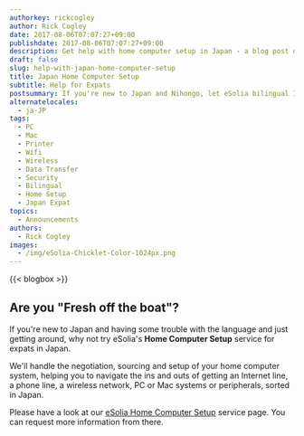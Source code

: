 ```yaml
---
authorkey: rickcogley
author: Rick Cogley
date: 2017-08-06T07:07:27+09:00
publishdate: 2017-08-06T07:07:27+09:00
description: Get help with home computer setup in Japan - a blog post on eSolia.pro from eSolia Inc.
draft: false
slug: help-with-japan-home-computer-setup
title: Japan Home Computer Setup
subtitle: Help for Expats
postsummary: If you're new to Japan and Nihongo, let eSolia bilingual IT professionals arrange and connect your home computer system in Japan. We'll have you sorted in no time.
alternatelocales:
  - ja-JP
tags:
  - PC
  - Mac
  - Printer
  - Wifi
  - Wireless
  - Data Transfer
  - Security
  - Bilingual
  - Home Setup
  - Japan Expat
topics:
  - Announcements
authors:
  - Rick Cogley
images:
  - /img/eSolia-Chicklet-Color-1024px.png  
---
```


{{< blogbox >}}

## Are you "Fresh off the boat"?

If you're new to Japan and having some trouble with the language and just getting around, why not try eSolia's **Home Computer Setup** service for expats in Japan.

We'll handle the negotiation, sourcing and setup of your home computer system, helping you to navigate the ins and outs of getting an Internet line, a phone line, a wireless network, PC or Mac systems or peripherals, sorted in Japan.

Please have a look at our [eSolia Home Computer Setup](http://esolia.com/japan-expat-home-setup/) service page. You can request more information from there.
